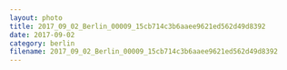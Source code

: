 ```yaml
---
layout: photo
title: 2017_09_02_Berlin_00009_15cb714c3b6aaee9621ed562d49d8392
date: 2017-09-02
category: berlin
filename: 2017_09_02_Berlin_00009_15cb714c3b6aaee9621ed562d49d8392
---
```

